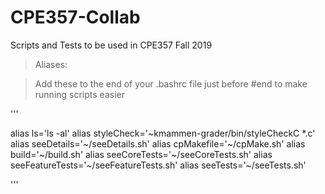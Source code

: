 # CPE357-Collab

Scripts and Tests to be used in CPE357 Fall 2019

> Aliases:

> Add these to the end of your .bashrc file just before #end to make running scripts easier

'''

   alias ls='ls -al'
   alias styleCheck='~kmammen-grader/bin/styleCheckC *.c'
   alias seeDetails='~/seeDetails.sh'
   alias cpMakefile='~/cpMake.sh'
   alias build='~/build.sh'
   alias seeCoreTests='~/seeCoreTests.sh'
   alias seeFeatureTests='~/seeFeatureTests.sh'
   alias seeTests='~/seeTests.sh'
   
'''
